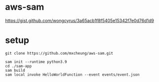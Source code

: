 # aws-sam

https://gist.github.com/wongcyrus/3a65acb1f8f5405e15342f7e0d76d1d9

# setup

```
git clone https://github.com/mxcheung/aws-sam.git

sam init --runtime python3.9
cd ./sam-app
sam build
sam local invoke HelloWorldFunction --event events/event.json
```

